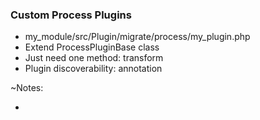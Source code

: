 ### Custom Process Plugins

* my_module/src/Plugin/migrate/process/my_plugin.php
* Extend ProcessPluginBase class
* Just need one method: transform
* Plugin discoverability: annotation

~Notes:

*
